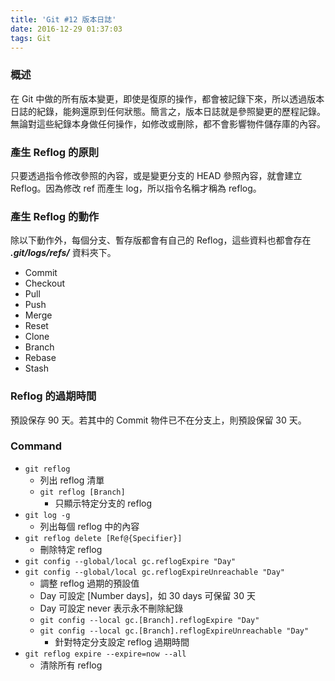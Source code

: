 ```yaml
---
title: 'Git #12 版本日誌'
date: 2016-12-29 01:37:03
tags: Git
---
```

### 概述
在 Git 中做的所有版本變更，即使是復原的操作，都會被記錄下來，所以透過版本日誌的紀錄，能夠還原到任何狀態。簡言之，版本日誌就是參照變更的歷程記錄。無論對這些紀錄本身做任何操作，如修改或刪除，都不會影響物件儲存庫的內容。


### 產生 Reflog 的原則
只要透過指令修改參照的內容，或是變更分支的 HEAD 參照內容，就會建立 Reflog。因為修改 ref 而產生 log，所以指令名稱才稱為 reflog。


### 產生 Reflog 的動作
除以下動作外，每個分支、暫存版都會有自己的 Reflog，這些資料也都會存在 ***.git/logs/refs/*** 資料夾下。
- Commit
- Checkout
- Pull
- Push
- Merge
- Reset
- Clone
- Branch
- Rebase
- Stash


### Reflog 的過期時間
預設保存 90 天。若其中的 Commit 物件已不在分支上，則預設保留 30 天。


### Command
 - `git reflog`
    - 列出 reflog 清單
    - `git reflog [Branch]`
        - 只顯示特定分支的 reflog
 - `git log -g`
    - 列出每個 reflog 中的內容
 - `git reflog delete [Ref@{Specifier}]`
    - 刪除特定 reflog
 - `git config --global/local gc.reflogExpire "Day"`
 - `git config --global/local gc.reflogExpireUnreachable "Day"`
    - 調整 reflog 過期的預設值
    - Day 可設定 [Number days]，如 30 days 可保留 30 天
    - Day 可設定 never 表示永不刪除紀錄
    - `git config --local gc.[Branch].reflogExpire "Day"`
    - `git config --local gc.[Branch].reflogExpireUnreachable "Day"`
        - 針對特定分支設定 reflog 過期時間
 - `git reflog expire --expire=now --all`
    -  清除所有 reflog